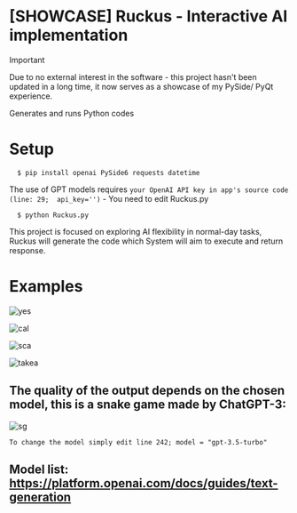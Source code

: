 # [SHOWCASE] Ruckus - Interactive AI implementation

> [!IMPORTANT]
> Due to no external interest in the software - this project hasn't been updated in a long time, it now serves as a showcase of my PySide/ PyQt experience.

Generates and runs Python codes

# Setup

```
  $ pip install openai PySide6 requests datetime 
```
The use of GPT models requires `your OpenAI API key in app's source code (line: 29;  api_key='')` - You need to edit Ruckus.py
```
  $ python Ruckus.py
```

This project is focused on exploring AI flexibility in normal-day tasks,
Ruckus will generate the code which System will aim to execute and return response.

# Examples

![yes](https://github.com/FLOCK4H/Ruckus/assets/161654571/255a2d62-3d52-4179-960a-c6aa3202cdf6)

![cal](https://github.com/FLOCK4H/Ruckus/assets/161654571/4f49c36d-451e-432e-b0dc-50fe4cf966d8)


![sca](https://github.com/FLOCK4H/Ruckus/assets/161654571/dc2e51a9-f082-4120-b35c-869db26e4dda)

![takea](https://github.com/FLOCK4H/Ruckus/assets/161654571/835038cd-37c6-49e4-83a8-bd0ec1c862e0)

## The quality of the output depends on the chosen model, this is a snake game made by ChatGPT-3:

![sg](https://github.com/FLOCK4H/Ruckus/assets/161654571/3362dd49-2582-416a-aa9d-818512f7978b)

`To change the model simply edit line 242; model = "gpt-3.5-turbo"`

## Model list: https://platform.openai.com/docs/guides/text-generation
